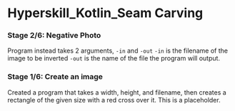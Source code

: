 # Hyperskill_Kotlin_Seam Carving

### Stage 2/6: Negative Photo

Program instead takes 2 arguments, `-in` and `-out`
`-in` is the filename of the image to be inverted
`-out` is the name of the file the program will output.

### Stage 1/6: Create an image

Created a program that takes a width, height, and filename, then creates a rectangle of the given size with a red cross over it.
This is a placeholder.